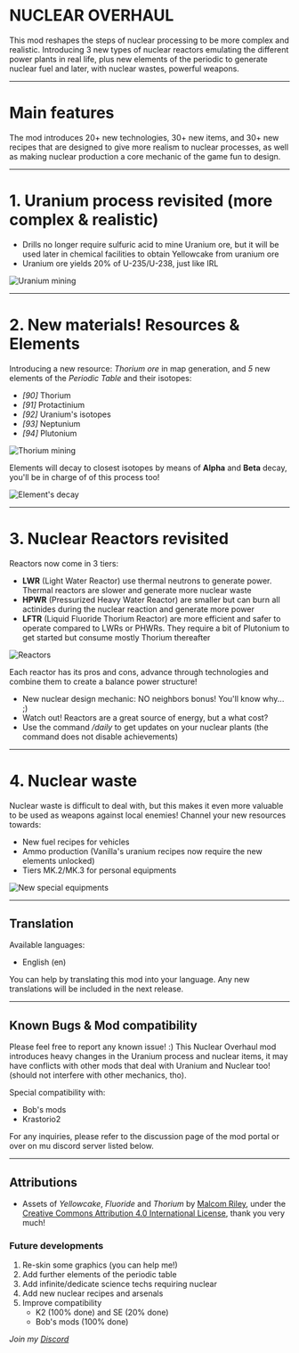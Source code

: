 # NUCLEAR OVERHAUL


This mod reshapes the steps of nuclear processing to be more complex and realistic. Introducing 3 new types of nuclear reactors emulating the different power plants in real life, plus new elements of the periodic to generate nuclear fuel and later, with nuclear wastes, powerful weapons.

---

# Main features
The mod introduces 20+ new technologies, 30+ new items, and 30+ new recipes that are designed to give more realism to nuclear processes, as well as making nuclear production a core mechanic of the game fun to design. 

---

# 1. Uranium process revisited (more complex & realistic) 
   - Drills no longer require sulfuric acid to mine Uranium ore, but it will be used later in chemical facilities to obtain Yellowcake from uranium ore
   - Uranium ore yields 20% of U-235/U-238, just like IRL


![Uranium mining](https://assets-mod.factorio.com/assets/9ad1173c6c39bb3a93d9d70f957ff52d24d8f142.png)

---

# 2. New materials! Resources & Elements
Introducing a new resource: *Thorium ore* in map generation, and *5* new elements of the *Periodic Table* and their isotopes:

   - *[90]* Thorium
   - *[91]* Protactinium
   - *[92]* Uranium's isotopes
   - *[93]* Neptunium
   - *[94]* Plutonium


![Thorium mining](https://assets-mod.factorio.com/assets/34189b52ee5800dfcdfe57dcf40d5f091bba93ed.png)


Elements will decay to closest isotopes by means of **Alpha** and **Beta** decay, you'll be in charge of of this process too!


![Element's decay](https://assets-mod.factorio.com/assets/82f43b493a900b66555f2018cd991f1841448b3c.png)

---

# 3. Nuclear Reactors revisited
Reactors now come in 3 tiers: 

   - **LWR** (Light Water Reactor) use thermal neutrons to generate power. Thermal reactors are slower and generate more nuclear waste
   - **HPWR** (Pressurized Heavy Water Reactor) are smaller but can burn all actinides during the nuclear reaction and generate more power
   - **LFTR** (Liquid Fluoride Thorium Reactor) are more efficient and safer to operate compared to LWRs or PHWRs. They require a bit of Plutonium to get started but consume mostly Thorium thereafter


![Reactors](https://assets-mod.factorio.com/assets/cc847009371f3d01b4223ea9053f43d905436e1f.png)

   
Each reactor has its pros and cons, advance through technologies and combine them to create a balance power structure!

   - New nuclear design mechanic: NO neighbors bonus! You'll know why... ;)
   - Watch out! Reactors are a great source of energy, but a what cost?
   - Use the command */daily* to get updates on your nuclear plants (the command does not disable achievements)

---

# 4. Nuclear waste
Nuclear waste is difficult to deal with, but this makes it even more valuable to be used as weapons against local enemies! Channel your new resources towards:

- New fuel recipes for vehicles
- Ammo production (Vanilla's uranium recipes now require the new elements unlocked)
- Tiers MK.2/MK.3 for personal equipments


![New special equipments](https://assets-mod.factorio.com/assets/07a408aff61d8a371e054e2ec1cf703b629aa77b.png)

---

## Translation
Available languages:
- English (en)

You can help by translating this mod into your language. Any new translations will be included in the next release.

---

## Known Bugs & Mod compatibility
Please feel free to report any known issue! :) 
This Nuclear Overhaul mod introduces heavy changes in the Uranium process and nuclear items, it may have conflicts with other mods that deal with Uranium and Nuclear too! (should not interfere with other mechanics, tho). 

Special compatibility with:
- Bob's mods
- Krastorio2

For any inquiries, please refer to the discussion page of the mod portal or over on mu discord server listed below.

---

## Attributions
- Assets of *Yellowcake*, *Fluoride* and *Thorium* by [Malcom Riley](https://github.com/malcolmriley/unused-renders), under the [Creative Commons Attribution 4.0 International License](https://creativecommons.org/licenses/by/4.0/), thank you very much!

### Future developments
1. Re-skin some graphics (you can help me!)
2. Add further elements of the periodic table
3. Add infinite/dedicate science techs requiring nuclear
4. Add new nuclear recipes and arsenals
5. Improve compatibility
   - K2 (100% done) and SE (20% done)
   - Bob's mods (100% done)

*Join my [Discord](https://discord.gg/pq6bWs8KTY)*